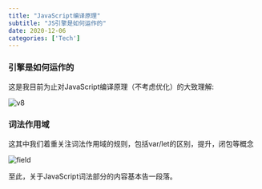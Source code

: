 ```yaml
---
title: "JavaScript编译原理"
subtitle: "JS引擎是如何运作的"
date: 2020-12-06
categories: ['Tech']
---
```


### 引擎是如何运作的

这是我目前为止对JavaScript编译原理（不考虑优化）的大致理解:

![v8](/img/post-v8.png)

### 词法作用域

这其中我们着重关注词法作用域的规则，包括var/let的区别，提升，闭包等概念

![field](/img/post-field.png)

至此，关于JavaScript词法部分的内容基本告一段落。
